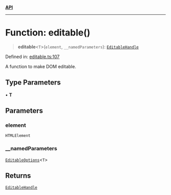 [**API**](../API.md)

***

# Function: editable()

> **editable**\<`T`\>(`element`, `__namedParameters`): [`EditableHandle`](../interfaces/EditableHandle.md)

Defined in: [editable.ts:107](https://github.com/inokawa/edix/blob/209c0f8699b6c4859eabf76831797001cc56c947/src/core/editable.ts#L107)

A function to make DOM editable.

## Type Parameters

• **T**

## Parameters

### element

`HTMLElement`

### \_\_namedParameters

[`EditableOptions`](../interfaces/EditableOptions.md)\<`T`\>

## Returns

[`EditableHandle`](../interfaces/EditableHandle.md)
